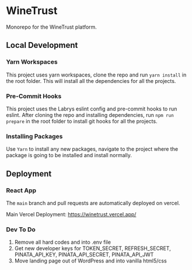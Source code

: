 # WineTrust

Monorepo for the WineTrust platform.

## Local Development

### Yarn Workspaces

This project uses yarn workspaces, clone the repo and run `yarn install` in the root folder. This will install all the dependencies for all the projects.

### Pre-Commit Hooks

This project uses the Labrys eslint config and pre-commit hooks to run eslint. After cloning the repo and installing dependencies, run `npm run prepare` in the root folder to install git hooks for all the projects.

### Installing Packages

Use `Yarn` to install any new packages, navigate to the project where the package is going to be installed and install normally.

## Deployment

### React App

The `main` branch and pull requests are automatically deployed on vercel.

Main Vercel Deployment: https://winetrust.vercel.app/

### Dev To Do

1. Remove all hard codes and into .env file
2. Get new developer keys for TOKEN_SECRET, REFRESH_SECRET, PINATA_API_KEY, PINATA_API_SECRET, PINATA_API_JWT
3. Move landing page out of WordPress and into vanilla html5/css
